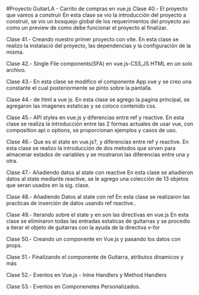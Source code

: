 #Proyecto GuitarLA - Carrito de compras en vue.js
Clase 40.- El proyecto que vamos a construir
En esta clase se vio la introducción del proyecto a construir, se vio un bosquejo global de los requerimientos del proyecto asi como un preview de como debe funcionar el proyecto al finalizar.

Clase 41.- Creando nuestro primer proyecto con vite.
En esta clase se realizo la instalació del proyecto, las dependencias y la configuración de la misma.

Clase 42.- Single File components(SFA) en vue.js-CSS,JS HTML en un solo archivo.

Clase 43.- En esta clase se modifico el componente App.vue y se creo una constante el cual posteriormente se pinto sobre la pantalla.

Clase 44.- de html a vue js.
En esta clase se agrego la pagina principal, se agregaron las imagenes estaticas y se coloco contenido css.

Clase 45.- API styles en vue.js y diferencias entre ref y reactive.
En esta clase se realiza la introducción entre las 2 formas actuales de usar vue, con composition api o options, se proporcionan ejemplos y casos de uso.


Clase 46.- Que es el state en vue.js?, y diferencias entre ref y reactive.
En esta clase se realizo la introducción de dos metodos que sirven para almacenar estados de variables y se mostraron las diferencias entre una y otra.

Clase 47.- Añadiendo datos al state con reactive
En esta clase se añadieron datos al state mediante reactive, se le agrego una colección de 13 objetos que seran usados en la sig. clase.

Clase 48.- Añadiendo Datos al state con ref
En esta clase se realizaron las practicas de inserción de datos usando ref reactive..

Clase 49.- Iterando sobre el state y en son las directivas en vue.js
En esta clase se eliminaron todas las entradas estaticas de guitarras y se procedio a iterar el objeto de guitarras con la ayuda de la directiva v-for

Clase 50.- Creando un componente en Vue.js y pasando los datos con props.

Clase 51.- Finalizando el componente de Guitarra, atributos dinamicos y más

Clase 52.- Eventos en Vue.js -  Inine Handlers y Method Handlers

Clase 53.- Eventos en Componenetes Personalizados.
